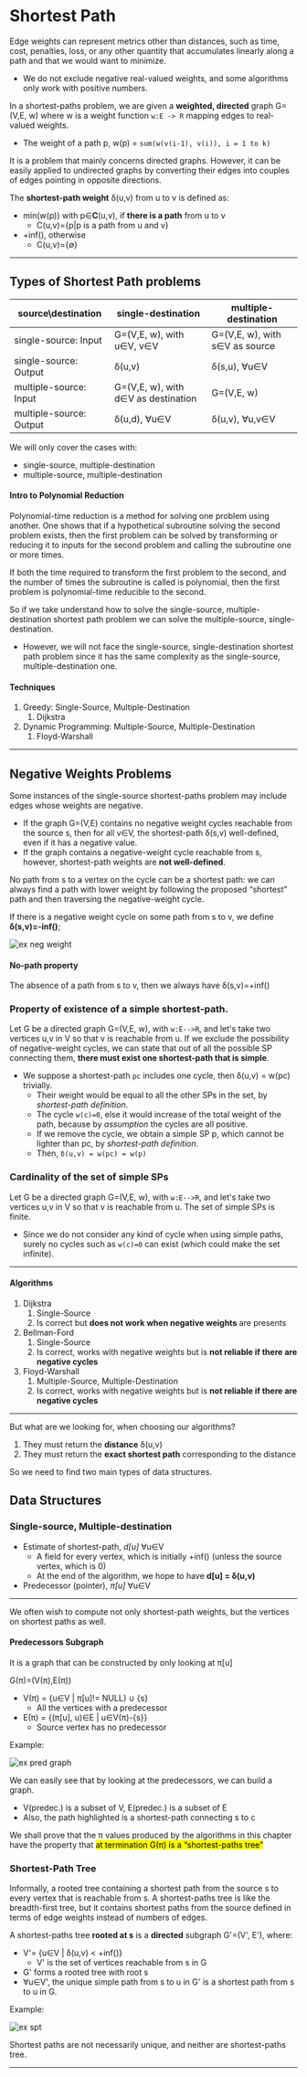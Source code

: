 # Shortest Path
Edge weights can represent metrics other than distances, such as time, cost,
penalties, loss, or any other quantity that accumulates linearly along a path and
that we would want to minimize.
* We do not exclude negative real-valued weights, and some algorithms only work with positive numbers.

In a shortest-paths problem, we are given a **weighted, directed** graph G=(V,E, w) where
w is a weight function `w:E -> R` mapping edges to real-valued weights.
* The weight of a path p, w(p) = `sum(w(v(i-1), v(i)), i = 1 to k)`

It is a problem that mainly concerns directed graphs. However, it can be easily applied to
undirected graphs by converting their edges into couples of edges pointing in opposite directions.

The **shortest-path weight** δ(u,v) from u to v is defined as:
* min(w(p)) with p∈**C**(u,v), if **there is a path** from u to v
  * C(u,v)={p|p is a path from u and v}
* +inf(), otherwise
  * C(u,v)={∅}

---

## Types of Shortest Path problems
| source\destination     | single-destination                  | multiple-destination          |
|------------------------|-------------------------------------|-------------------------------|
| single-source: Input   | G=(V,E, w), with u∈V, v∈V           | G=(V,E, w), with s∈V as source|
| single-source: Output  | δ(u,v)                              | δ(s,u), ∀u∈V                  |
| multiple-source: Input | G=(V,E, w), with d∈V as destination | G=(V,E, w)                    |
| multiple-source: Output | δ(u,d), ∀u∈V                        | δ(u,v), ∀u,v∈V                |

We will only cover the cases with: 
* single-source, multiple-destination
* multiple-source, multiple-destination

#### Intro to Polynomial Reduction
Polynomial-time reduction is a method for solving one problem using another. 
One shows that if a hypothetical subroutine solving the second problem exists, 
then the first problem can be solved by transforming or reducing it to inputs 
for the second problem and calling the subroutine one or more times. 

If both the time required to transform the first problem to the second, 
and the number of times the subroutine is called is polynomial, 
then the first problem is polynomial-time reducible to the second.

So if we take understand how to solve the single-source, multiple-destination shortest path problem
we can solve the multiple-source, single-destination.
* However, we will not face the single-source, single-destination shortest path problem since 
it has the same complexity as the single-source, multiple-destination one.

#### Techniques
1. Greedy: Single-Source, Multiple-Destination 
   1. Dijkstra
2. Dynamic Programming: Multiple-Source, Multiple-Destination
   1. Floyd-Warshall

---

## Negative Weights Problems
Some instances of the single-source shortest-paths problem may include edges
whose weights are negative.
* If the graph G=(V,E) contains no negative weight cycles reachable from the source s, 
then for all v∈V, the shortest-path δ(s,v) well-defined, even if it has a negative value. 
* If the graph contains a negative-weight cycle reachable from s, however, shortest-path weights
are **not well-defined**. 

No path from s to a vertex on the cycle can be a shortest path: we can always find a path with lower weight by following the proposed
“shortest” path and then traversing the negative-weight cycle. 

If there is a negative weight cycle on some path from s to v, we define **δ(s,v)=-inf()**;

![ex neg weight](https://github.com/PayThePizzo/DataStrutucures-Algorithms/blob/main/Resources/exnegw.jpg?raw=TRUE)

#### No-path property
The absence of a path from s to v, then we always have δ(s,v)=+inf()

### Property of existence of a simple shortest-path.
Let G be a directed graph G=(V,E, w), with `w:E-->R`, and let's take two vertices u,v in V so that v is reachable from u.
If we exclude the possibility of negative-weight cycles, we can state that out of all the possible SP connecting them, 
**there must exist one shortest-path that is simple**.
* We suppose a shortest-path `pc` includes one cycle, then δ(u,v) = w(pc) trivially.
  * Their weight would be equal to all the other SPs in the set, by _shortest-path definition_.
  * The cycle `w(c)=0`, else it would increase of the total weight of the path, because by _assumption_ the cycles are all positive.
  * If we remove the cycle, we obtain a simple SP p, which cannot be lighter than pc, by _shortest-path definition_.
  * Then, `δ(u,v) = w(pc) = w(p)`

### Cardinality of the set of simple SPs
Let G be a directed graph G=(V,E, w), with `w:E-->R`, and let's take two vertices u,v in V so that v is reachable from u.
The set of simple SPs is finite.
* Since we do not consider any kind of cycle when using simple paths, surely no cycles such as `w(c)=0` can exist (which
could make the set infinite).

---

#### Algorithms
1. Dijkstra
   1. Single-Source
   2. Is correct but **does not work when negative weights** are presents
2. Bellman-Ford 
   1. Single-Source
   2. Is correct, works with negative weights but is **not reliable if there are negative cycles**
3. Floyd-Warshall
   1. Multiple-Source, Multiple-Destination
   2. Is correct, works with negative weights but is **not reliable if there are negative cycles**
   
---

But what are we looking for, when choosing our algorithms?
1. They must return the **distance** δ(u,v)
2. They must return the **exact shortest path** corresponding to the distance

So we need to find two main types of data structures.


## Data Structures

### Single-source, Multiple-destination
* Estimate of shortest-path, *d[u]* ∀u∈V
  * A field for every vertex, which is initially +inf() (unless the source vertex, which is 0)
  * At the end of the algorithm, we hope to have **d[u] = δ(u,v)**
* Predecessor (pointer), _π[u]_ ∀u∈V

---
We often wish to compute not only shortest-path weights, but the vertices on shortest paths as well.

#### Predecessors Subgraph
It is a graph that can be constructed by only looking at π[u]

G(π)=(V(π),E(π))
* V(π) = {u∈V | π[u]!= NULL} ∪ {s}
  * All the vertices with a predecessor
* E(π) = {(π[u], u)∈E | u∈V(π)-{s}}
  * Source vertex has no predecessor

Example: 

![ex pred graph](https://github.com/PayThePizzo/DataStrutucures-Algorithms/blob/main/Resources/expredgraph.png?raw=TRUE)

We can easily see that by looking at the predecessors, we can build a graph.
* V(predec.) is a subset of V, E(predec.) is a subset of E
* Also, the path highlighted is a shortest-path connecting s to c

We shall prove that the π values produced by the algorithms in this chapter have
the property that <mark>at termination G(π) is a “shortest-paths tree"</mark>

### Shortest-Path Tree
Informally, a rooted tree containing a shortest path from the source s to every vertex 
that is reachable from s. A shortest-paths tree is like the breadth-first tree, but it contains shortest paths 
from the source defined in terms of edge weights instead of numbers of edges.

A shortest-paths tree **rooted at s** is a **directed** subgraph G'=(V', E'), where:
* V'= {u∈V | δ(u,v) < +inf()}
  * V' is the set of vertices reachable from s in G
* G' forms a rooted tree with root s
* ∀u∈V', the unique simple path from s to u in G' is a shortest path from s to u in G.

Example:

![ex spt](https://github.com/PayThePizzo/DataStrutucures-Algorithms/blob/main/Resources/exspt.png?raw=TRUE)

Shortest paths are not necessarily unique, and neither are shortest-paths tree.

---


